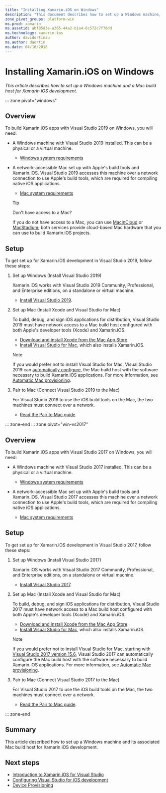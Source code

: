 ```yaml
---
title: "Installing Xamarin.iOS on Windows"
description: "This document describes how to set up a Windows machine, set up a Mac build host, and pair Windows to the Mac for Xamarin.iOS development."
zone_pivot_groups: platform-win
ms.prod: xamarin
ms.assetid: abf85d3e-a365-44a2-b1a4-6c572c7f76dd
ms.technology: xamarin-ios
author: davidortinau
ms.author: daortin
ms.date: 04/16/2018
---
```


# Installing Xamarin.iOS on Windows

_This article describes how to set up a Windows machine and a Mac build
host for Xamarin.iOS development._

::: zone pivot="windows"

## Overview

To build Xamarin.iOS apps with Visual Studio 2019 on Windows, you will need:

- A Windows machine with Visual Studio 2019 installed. This can be a physical
  or a virtual machine.

  - [Windows system requirements](~/cross-platform/get-started/requirements.md#windows-requirements)

- A network-accessible Mac set up with Apple's build tools
  and Xamarin.iOS. Visual Studio 2019 accesses this machine over a network
  connection to use Apple's build tools, which are required for compiling
  native iOS applications.

  - [Mac system requirements](~/cross-platform/get-started/requirements.md#macos-requirements)

  > [!TIP]
  > Don't have access to a Mac?
  >
  > If you do not have access to a Mac, you can use [MacinCloud](https://www.macincloud.com/pages/visual-studio-mac.html) or [MacStadium](https://www.macstadium.com/); both services provide cloud-based Mac hardware that you can use to build Xamarin.iOS projects.

## Setup

To get set up for Xamarin.iOS development in Visual Studio 2019, follow
these steps:

1. Set up Windows (Install Visual Studio 2019)

    Xamarin.iOS works with Visual Studio 2019 Community, Professional,
    and Enterprise editions, on a standalone or virtual machine.

    - [Install Visual Studio 2019](~/get-started/installation/windows.md).

2. Set up Mac (Install Xcode and Visual Studio for Mac)

    To build, debug, and sign iOS applications for distribution, Visual
    Studio 2019 must have network access to a Mac build host configured
    with both Apple's developer tools (Xcode) and Xamarin.iOS.

    - [Download and install Xcode from the Mac App
      Store](https://itunes.apple.com/us/app/xcode/id497799835?mt=12).
    - [Install Visual Studio for
      Mac](/visualstudio/mac/installation), which
      also installs Xamarin.iOS.

    > [!NOTE]
    > If you would prefer not to install Visual Studio for Mac, Visual Studio 2019 can
    > [automatically configure](/visualstudio/releasenotes/vs2017-relnotes#automatic-macos-provisioning),
    > the Mac build host with the software necessary to build Xamarin.iOS applications.
    > For more information, see [Automatic Mac provisioning](~/ios/get-started/installation/windows/connecting-to-mac/index.md#automatic-mac-provisioning).

3. Pair to Mac (Connect Visual Studio 2019 to the Mac)

    For Visual Studio 2019 to use the iOS build tools on the Mac, the two
    machines must connect over a network.

    - [Read the Pair to Mac guide](~/ios/get-started/installation/windows/connecting-to-mac/index.md).

::: zone-end
::: zone pivot="win-vs2017"

## Overview

To build Xamarin.iOS apps with Visual Studio 2017 on Windows, you will need:

- A Windows machine with Visual Studio 2017 installed. This can be a physical
  or a virtual machine.
  - [Windows system requirements](~/cross-platform/get-started/requirements.md#windows-requirements)

- A network-accessible Mac set up with Apple's build tools
  and Xamarin.iOS. Visual Studio 2017 accesses this machine over a network
  connection to use Apple's build tools, which are required for compiling
  native iOS applications.
  - [Mac system requirements](~/cross-platform/get-started/requirements.md#macos-requirements)

## Setup

To get set up for Xamarin.iOS development in Visual Studio 2017, follow
these steps:

1. Set up Windows (Install Visual Studio 2017)

    Xamarin.iOS works with Visual Studio 2017 Community, Professional,
    and Enterprise editions, on a standalone or virtual machine.

    - [Install Visual Studio 2017](~/get-started/installation/windows.md).

2. Set up Mac (Install Xcode and Visual Studio for Mac)

    To build, debug, and sign iOS applications for distribution, Visual
    Studio 2017 must have network access to a Mac build host configured
    with both Apple's developer tools (Xcode) and Xamarin.iOS.

    - [Download and install Xcode from the Mac App
      Store](https://itunes.apple.com/us/app/xcode/id497799835?mt=12).
    - [Install Visual Studio for
      Mac](/visualstudio/mac/installation), which
      also installs Xamarin.iOS.

    > [!NOTE]
    > If you would prefer not to install Visual Studio for Mac, starting with
    > [Visual Studio 2017 version 15.6](/visualstudio/releasenotes/vs2017-relnotes#automatic-macos-provisioning),
    > Visual Studio 2017 can automatically configure the Mac build host with
    > the software necessary to build Xamarin.iOS applications. For more
    > information, see [Automatic Mac provisioning](~/ios/get-started/installation/windows/connecting-to-mac/index.md#automatic-mac-provisioning).

3. Pair to Mac (Connect Visual Studio 2017 to the Mac)

    For Visual Studio 2017 to use the iOS build tools on the Mac, the two
    machines must connect over a network.

    - [Read the Pair to Mac guide](~/ios/get-started/installation/windows/connecting-to-mac/index.md).

::: zone-end

## Summary

This article described how to set up a Windows machine and its associated
Mac build host for Xamarin.iOS development.

## Next steps

- [Introduction to Xamarin.iOS for Visual Studio](introduction-to-xamarin-ios-for-visual-studio.md)
- [Configuring Visual Studio for iOS development](config-options.md)
- [Device Provisioning](~/ios/get-started/installation/device-provisioning/index.md)
